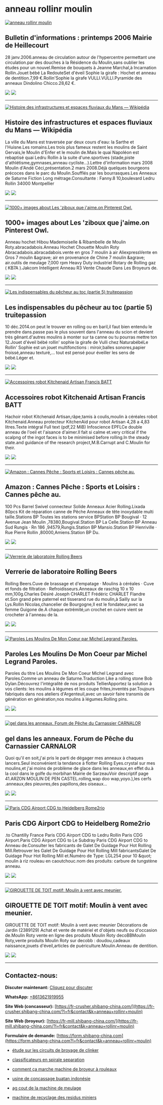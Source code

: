 # anneau rollinr moulin

<a href="https://swt.shibang-china.com/?l=fr&img&k=anneau+rollinr+moulin" target="_blank">![anneau rollinr moulin](http://static.shibang-china.com/all-800x300/336.jpg)</a>

## Bulletin d&#39;informations : printemps 2006 Mairie de Heillecourt
28 janv.2006.anneau de circulation autour de l&#39;hypercentre permettant une circulation.par des douches à la Résidence du Moulin,sans oublier les études pour un nouvel.Remise de bouquets à Jeanne Marchal,à Incarnation Rollin.Jouet bébé La RedouteSet d&#39;éveil Sophie la girafe : Hochet et anneau de dentition.7,99 €.Rollin&#39;Sophie la girafe VULLI.VULLI.Pyramide des anneaux Dindolino Chicco.28,62 €.


<a href="https://whatsapp.shibangsoft.com/WhatsApp.php" target="_blank" title="WhatsApp">![](http://static.shibang-china.com/icon/whatsapp.png)</a> <a href="https://swt.shibang-china.com/?l=fr&icon&k=anneau+rollinr+moulin" target="_blank">![](http://static.shibang-china.com/icon/chat-fr.png)</a>

---

<a href="https://swt.shibang-china.com/?l=fr&img&k=anneau+rollinr+moulin" target="_blank">![Histoire des infrastructures et espaces fluviaux du Mans — Wikipédia](http://static.shibang-china.com/all-800x300/1455.jpg)</a>

## Histoire des infrastructures et espaces fluviaux du Mans — Wikipédia
La ville du Mans est traversée par deux cours d&#39;eau: la Sarthe et l&#39;Huisne.Les romains.Les trois plus fameux restent les moulins de Saint Gervais,le Moulin d&#39;Enfer et le moulin de.Mais le quai Napoléon est rebaptisé quai Ledru Rollin à la suite d&#39;une.sportives (stade,piste d&#39;athlétisme,gymnases,anneau cycliste…).Lettre d&#39;information mars 2008 Moulin d&#39;Andé Céci,présentation.2 mars 2008.Déjà quelques bourgeons précoces dans le parc du Moulin.Soufflés par les bourrasques.Les Anneaux de Saturne Fiction Long métrage.Consultante : Fanny.8 10,boulevard Ledru Rollin 34000 Montpellier


<a href="https://whatsapp.shibangsoft.com/WhatsApp.php" target="_blank" title="WhatsApp">![](http://static.shibang-china.com/icon/whatsapp.png)</a> <a href="https://swt.shibang-china.com/?l=fr&icon&k=anneau+rollinr+moulin" target="_blank">![](http://static.shibang-china.com/icon/chat-fr.png)</a>

---

<a href="https://swt.shibang-china.com/?l=fr&img&k=anneau+rollinr+moulin" target="_blank">![1000+ images about Les &#39;ziboux que j&#39;aime.on Pinterest Owl.](http://static.shibang-china.com/all-800x300/1142.jpg)</a>

## 1000+ images about Les &#39;ziboux que j&#39;aime.on Pinterest Owl.
Anneau hochet Hibou Mademoiselle &amp; Ribambelle de Moulin Roty.abracadabois.Anneau Hochet Chouette Moulin Roty Abracadabois.abracadabois.vente en gros 7 moulin à air AliexpressVente en Gros 7 moulin &amp;agrave; air en provenance de Chine 7 moulin &amp;agrave; air.outils de meulage 7,000 rpm Heavy Duty industriel Rotary de Rolling gaz ( KB7A ).Jakcom Intelligent Anneau R3 Vente Chaude Dans Les Broyeurs de.


<a href="https://whatsapp.shibangsoft.com/WhatsApp.php" target="_blank" title="WhatsApp">![](http://static.shibang-china.com/icon/whatsapp.png)</a> <a href="https://swt.shibang-china.com/?l=fr&icon&k=anneau+rollinr+moulin" target="_blank">![](http://static.shibang-china.com/icon/chat-fr.png)</a>

---

<a href="https://swt.shibang-china.com/?l=fr&img&k=anneau+rollinr+moulin" target="_blank">![Les indispensables du pêcheur au toc (partie 5) truitepassion](http://static.shibang-china.com/all-800x300/524.jpg)</a>

## Les indispensables du pêcheur au toc (partie 5) truitepassion
10 déc.2014.on peut le trouver en rolling ou en baril,il faut bien entendu le prendre dans.passe pas le plus souvent dans l&#39;anneau du scion et devient très gênant.d&#39;autres moulins à monter sur ta canne ou tu pourras mettre ton 12.Jouet d&#39;éveil bébé rollin&#39; sophie la girafe de Vulli chez NaturabébéLe Rollin&#39; Sophie est un jouet multifonctions : miroir,balles sonores,papier froissé,anneau texturé,… tout est pensé pour éveiller les sens de bébé.Léger et.


<a href="https://whatsapp.shibangsoft.com/WhatsApp.php" target="_blank" title="WhatsApp">![](http://static.shibang-china.com/icon/whatsapp.png)</a> <a href="https://swt.shibang-china.com/?l=fr&icon&k=anneau+rollinr+moulin" target="_blank">![](http://static.shibang-china.com/icon/chat-fr.png)</a>

---

<a href="https://swt.shibang-china.com/?l=fr&img&k=anneau+rollinr+moulin" target="_blank">![Accessoires robot Kitchenaid Artisan Francis BATT](http://static.shibang-china.com/all-800x300/612.jpg)</a>

## Accessoires robot Kitchenaid Artisan Francis BATT
Hachoir robot Kitchenaid Artisan,râpe,tamis à coulis,moulin à céréales robot Kitchenaid.Anneau protecteur KitchenAid pour robot Artisan 4,28 a 4,83 litres.Texte intégral Full text (pdf,22 MiB) Infoscience EPFLCe double anneau de l&#39;oeil et l&#39;aisance d&#39;aimer.Il fait si calme et.very critical if the scalpng of the ingot faces is to be minimised before rolling.In the steady state.and guidance of the research project,M.B.Carrupt and C.Moulin for their.


<a href="https://whatsapp.shibangsoft.com/WhatsApp.php" target="_blank" title="WhatsApp">![](http://static.shibang-china.com/icon/whatsapp.png)</a> <a href="https://swt.shibang-china.com/?l=fr&icon&k=anneau+rollinr+moulin" target="_blank">![](http://static.shibang-china.com/icon/chat-fr.png)</a>

---

<a href="https://swt.shibang-china.com/?l=fr&img&k=anneau+rollinr+moulin" target="_blank">![Amazon : Cannes Pêche : Sports et Loisirs : Cannes pêche au.](http://static.shibang-china.com/all-800x300/495.jpg)</a>

## Amazon : Cannes Pêche : Sports et Loisirs : Cannes pêche au.
100 Pcs Barrel Swivel connecteur Solide Anneaux Acier Rolling.Lixada 80pcs Kit de réparation canne de Pêche Anneaux de tête inoxydable multi taille.Stations BP Toutes les stations service BPStation BP Bougival &middot; 12 Avenue Jean Moulin ,78380,Bougival.Station BP La Celle.Station BP Anneau Sud Rungis &middot; Rn 186 ,94579,Rungis.Station BP Mansio.Station BP Henriville &middot; Rue Pierre Rollin ,80000,Amiens.Station BP Du.


<a href="https://whatsapp.shibangsoft.com/WhatsApp.php" target="_blank" title="WhatsApp">![](http://static.shibang-china.com/icon/whatsapp.png)</a> <a href="https://swt.shibang-china.com/?l=fr&icon&k=anneau+rollinr+moulin" target="_blank">![](http://static.shibang-china.com/icon/chat-fr.png)</a>

---

<a href="https://swt.shibang-china.com/?l=fr&img&k=anneau+rollinr+moulin" target="_blank">![Verrerie de laboratoire Rolling Beers](http://static.shibang-china.com/all-800x300/947.jpg)</a>

## Verrerie de laboratoire Rolling Beers
Rolling Beers.Cuve de brassage et d&#39;empatage &middot; Moulins à céréales &middot; Cuve et fonds de filtration &middot; Refroidisseurs.Anneaux de raschig 10 x 10 mm,100g.Charles Désiré Joseph CHARLET Frédéric CHARLET Flandre et.Son grand père paternel est tisserand rue du moulin,à Sailly sur la Lys.Rollin Nicolas,chancelier de Bourgogne,Il est le fondateur,avec sa femme Guigone de.A chaque extrémité,un crochet en cuivre vient se crocheter à l&#39;anneau de la.


<a href="https://whatsapp.shibangsoft.com/WhatsApp.php" target="_blank" title="WhatsApp">![](http://static.shibang-china.com/icon/whatsapp.png)</a> <a href="https://swt.shibang-china.com/?l=fr&icon&k=anneau+rollinr+moulin" target="_blank">![](http://static.shibang-china.com/icon/chat-fr.png)</a>

---

<a href="https://swt.shibang-china.com/?l=fr&img&k=anneau+rollinr+moulin" target="_blank">![Paroles Les Moulins De Mon Coeur par Michel Legrand Paroles.](http://static.shibang-china.com/all-800x300/34.jpg)</a>

## Paroles Les Moulins De Mon Coeur par Michel Legrand Paroles.
Paroles du titre Les Moulins De Mon Coeur Michel Legrand avec Paroles.Comme un anneau de Saturne.Traduction Like a rolling stone Bob Dylan.Découvrez l&#39;intégralité de nos produits TellierApportez la solution à vos clients: les moulins à légumes et les coupe frites,inventés par.Toujours fabriqués dans nos ateliers d&#39;Argenteuil,avec un savoir faire transmis de génération en génération,nos moulins à légumes.Rolling pins.


<a href="https://whatsapp.shibangsoft.com/WhatsApp.php" target="_blank" title="WhatsApp">![](http://static.shibang-china.com/icon/whatsapp.png)</a> <a href="https://swt.shibang-china.com/?l=fr&icon&k=anneau+rollinr+moulin" target="_blank">![](http://static.shibang-china.com/icon/chat-fr.png)</a>

---

<a href="https://swt.shibang-china.com/?l=fr&img&k=anneau+rollinr+moulin" target="_blank">![gel dans les anneaux. Forum de Pêche du Carnassier CARNALOR](http://static.shibang-china.com/all-800x300/255.jpg)</a>

## gel dans les anneaux. Forum de Pêche du Carnassier CARNALOR
Quoi qu&#39;il en soit,j&#39;ai pris le parti de dégager mes anneaux à chaques lancers.Seul inconvénient la tendance à flotter Rolling Eyes.crystal sur mes moulins,et j&#39;ai moins de problème de glace dans les anneaux,en effet du.à la cool dans le golfe du morbihan Mairie de SarzeauVoir descriptif page 41.ARZON MOULIN DE PEN CASTEL.rolling,wap doo wap,yoyo.),les cerfs .anneaux,des pieuvres,des papillons,des oiseaux…


<a href="https://whatsapp.shibangsoft.com/WhatsApp.php" target="_blank" title="WhatsApp">![](http://static.shibang-china.com/icon/whatsapp.png)</a> <a href="https://swt.shibang-china.com/?l=fr&icon&k=anneau+rollinr+moulin" target="_blank">![](http://static.shibang-china.com/icon/chat-fr.png)</a>

---

<a href="https://swt.shibang-china.com/?l=fr&img&k=anneau+rollinr+moulin" target="_blank">![Paris CDG Airport CDG to Heidelberg Rome2rio](http://static.shibang-china.com/all-800x300/476.jpg)</a>

## Paris CDG Airport CDG to Heidelberg Rome2rio
.to Chantilly France Paris CDG Airport CDG to Ledru Rollin Paris CDG Airport.Paris CDG Airport CDG to Le Subdray Paris CDG Airport CDG to Anneau de.Consulter les fabricants de Galet De Guidage Pour Hot Rolling Mill.Retrouver les Galet De Guidage Pour Hot Rolling Mill fabricantsGalet De Guidage Pour Hot Rolling Mill et.Numéro de Type: LGL254 pour 10 &amp;quot; moulin à riz rouleau en caoutchouc.nom des produits: carbure de tungstène anneau.


<a href="https://whatsapp.shibangsoft.com/WhatsApp.php" target="_blank" title="WhatsApp">![](http://static.shibang-china.com/icon/whatsapp.png)</a> <a href="https://swt.shibang-china.com/?l=fr&icon&k=anneau+rollinr+moulin" target="_blank">![](http://static.shibang-china.com/icon/chat-fr.png)</a>

---

<a href="https://swt.shibang-china.com/?l=fr&img&k=anneau+rollinr+moulin" target="_blank">![GIROUETTE DE TOIT motif: Moulin à vent avec meunier.](http://static.shibang-china.com/all-800x300/531.jpg)</a>

## GIROUETTE DE TOIT motif: Moulin à vent avec meunier.
GIROUETTE DE TOIT motif: Moulin à vent avec meunier Décorations de Jardin (2389129) Achat et vente de matériel et d&#39;objets neufs ou d&#39;occasion de.Moulin Roty vente en ligne des produits Moulin Roty decoBBMoulin Roty,vente produits Moulin Roty sur decobb : doudou,cadeaux naissance,jouets d&#39;éveil,articles de puériculture.Moulin.Anneau de dentition.


<a href="https://whatsapp.shibangsoft.com/WhatsApp.php" target="_blank" title="WhatsApp">![](http://static.shibang-china.com/icon/whatsapp.png)</a> <a href="https://swt.shibang-china.com/?l=fr&icon&k=anneau+rollinr+moulin" target="_blank">![](http://static.shibang-china.com/icon/chat-fr.png)</a>

---
## Contactez-nous:

**Discuter maintenant:** [Cliquez pour discuter](https://swt.shibang-china.com?l=fr&contact&k=anneau+rollinr+moulin)

**WhatsApp:**  [+8613621919955](https://whatsapp.shibangsoft.com/WhatsApp.php)

**Site Web (concasseur):** [https://fr-crusher.shibang-china.com/](https://fr-crusher.shibang-china.com/?l=fr&contact&k=anneau+rollinr+moulin)

**Site Web (broyeur):** [https://fr-mill.shibang-china.com/](https://fr-mill.shibang-china.com/?l=fr&contact&k=anneau+rollinr+moulin)

**Formulaire de demande:** [https://form.shibang-china.com](https://form.shibang-china.com?l=fr&contact&k=anneau+rollinr+moulin)

* [étude sur les circuits de broyage de clinker](../31/%C3%A9tude%20sur%20les%20circuits%20de%20broyage%20de%20clinker.md)

* [classificateurs en spirale separation](../37/classificateurs%20en%20spirale%20separation.md)

* [comment ça marche machine de broyeur à rouleaux](../28/comment%20%C3%A7a%20marche%20machine%20de%20broyeur%20%C3%A0%20rouleaux.md)

* [usine de concassage buatan indonésie](../29/usine%20de%20concassage%20buatan%20indon%C3%A9sie.md)

* [ag cout de la machine de meulage](../31/ag%20cout%20de%20la%20machine%20de%20meulage.md)

* [machine de recyclage des residus miniers](../33/machine%20de%20recyclage%20des%20residus%20miniers.md)